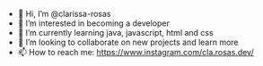 - 👋 Hi, I’m @clarissa-rosas
- 👀 I’m interested in becoming a developer
- 🌱 I’m currently learning java, javascript, html and css
- 💞️ I’m looking to collaborate on new projects and learn more
- 📫 How to reach me: https://www.instagram.com/cla.rosas.dev/

<!---
clarissa-rosas/clarissa-rosas is a ✨ special ✨ repository because its `README.md` (this file) appears on your GitHub profile.
You can click the Preview link to take a look at your changes.
--->
